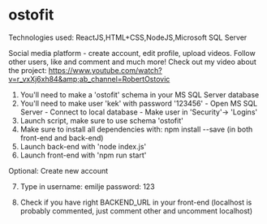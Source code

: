# ostofit

Technologies used: ReactJS,HTML+CSS,NodeJS,Microsoft SQL Server

Social media platform - create account, edit profile, upload videos. Follow other users, like and comment and much more! Check out my video about the project: https://www.youtube.com/watch?v=r_vxXj6xh84&amp;ab_channel=RobertOstovic


1. You'll need to make a 'ostofit' schema in your MS SQL Server database
2. You'll need to make user 'kek' with password '123456'
		- Open MS SQL Server
		- Connect to local database
		- Make user in 'Security'-> 'Logins'
3. Launch script, make sure to use schema 'ostofit'
4. Make sure to install all dependencies with:
	npm install --save
   (in both front-end and back-end)
5. Launch back-end with 'node index.js'
6. Launch front-end with 'npm run start'

Optional: Create new account

7. Type in username: emilje
	   password: 123

8. Check if you have right BACKEND_URL in your front-end (localhost is probably commented, just comment other and uncomment localhost)
